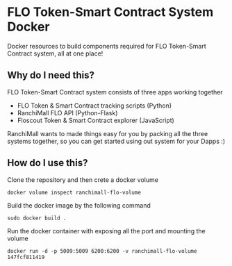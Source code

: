 # FLO Token-Smart Contract System Docker 

Docker resources to build components required for FLO Token-Smart Contract system, all at one place! 

## Why do I need this?

FLO Token-Smart Contract system consists of three apps working together 
* FLO Token & Smart Contract tracking scripts (Python)
* RanchiMall FLO API (Python-Flask)
* Floscout Token & Smart Contract explorer (JavaScript)

RanchiMall wants to made things easy for you by packing all the three systems together, so you can get started using out system for your Dapps :) 

## How do I use this?

Clone the repository and then crete a docker volume

```
docker volume inspect ranchimall-flo-volume
```

Build the docker image by the following command

```
sudo docker build .
```

Run the docker container with exposing all the port and mounting the volume

```
docker run -d -p 5009:5009 6200:6200 -v ranchimall-flo-volume 147fcf811419
```

